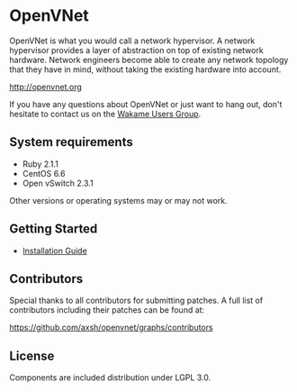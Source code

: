 OpenVNet
========

OpenVNet is what you would call a network hypervisor. A network hypervisor provides a layer of abstraction on top of existing network hardware. Network engineers become able to create any network topology that they have in mind, without taking the existing hardware into account.

http://openvnet.org

If you have any questions about OpenVNet or just want to hang out, don't hesitate to contact us on the [Wakame Users Group](https://groups.google.com/forum/#!forum/wakame-ug).

System requirements
-------------------

* Ruby 2.1.1
* CentOS 6.6
* Open vSwitch 2.3.1

Other versions or operating systems may or may not work.

Getting Started
---------------

- [Installation Guide](http://openvnet.org/installation/)

Contributors
------------

Special thanks to all contributors for submitting patches. A full list
of contributors including their patches can be found at:

https://github.com/axsh/openvnet/graphs/contributors

License
-------

Components are included distribution under LGPL 3.0.
